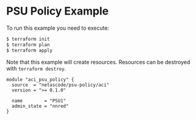 <!-- BEGIN_TF_DOCS -->
# PSU Policy Example

To run this example you need to execute:

```bash
$ terraform init
$ terraform plan
$ terraform apply
```

Note that this example will create resources. Resources can be destroyed with `terraform destroy`.

```hcl
module "aci_psu_policy" {
  source  = "netascode/psu-policy/aci"
  version = ">= 0.1.0"

  name        = "PSU1"
  admin_state = "nnred"
}
```
<!-- END_TF_DOCS -->
